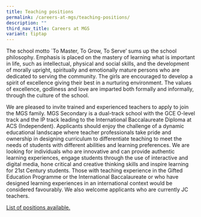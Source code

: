 ```yaml
---
title: Teaching positions
permalink: /careers-at-mgs/teaching-positions/
description: ""
third_nav_title: Careers at MGS
variant: tiptap
---
```

<p>The school motto `To Master, To Grow, To Serve’ sums up the school philosophy.
Emphasis is placed on the mastery of learning what is important in life,
such as intellectual, physical and social skills, and the development of
morally upright, spiritually and emotionally mature persons who are dedicated
to serving the community. The girls are encouraged to develop a spirit
of excellence giving their best in a nurturing environment. The values
of excellence, godliness and love are imparted both formally and informally,
through the culture of the school.</p>
<p>We are pleased to invite trained and experienced teachers to apply to
join the MGS family. MGS Secondary is a dual-track school with the GCE
O-level track and the IP track leading to the International Baccalaureate
Diploma at ACS (Independent). Applicants should enjoy the challenge of
a dynamic educational landscape where teacher professionals take pride
and ownership in designing curriculum to differentiate teaching to meet
the needs of students with different abilities and learning preferences.
We are looking for individuals who are innovative and can provide authentic
learning experiences, engage students through the use of interactive and
digital media, hone critical and creative thinking skills and inspire learning
for 21st Century students. Those with teaching experience in the Gifted
Education Programme or the International Baccalaureate or who have designed
learning experiences in an international context would be considered favourably.
We also welcome applicants who are currently JC teachers.</p>
<p><a href="https://drive.google.com/file/d/1W42-0UFI2EEiq5ih5LgQoKFJUoUhj9ls/view?usp=sharing" rel="noopener noreferrer nofollow" target="_blank">List of positions available.</a>
</p>